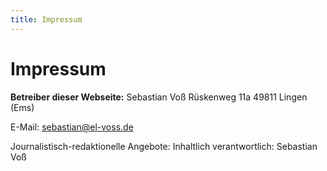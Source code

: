 ```yaml
---
title: Impressum
---
```


# Impressum

**Betreiber dieser Webseite:**
Sebastian Voß
Rüskenweg 11a
49811 Lingen (Ems)

E-Mail: <a href="mailto:sebastian@el-voss.de">sebastian@el-voss.de</a>

Journalistisch-redaktionelle Angebote:
Inhaltlich verantwortlich: Sebastian Voß